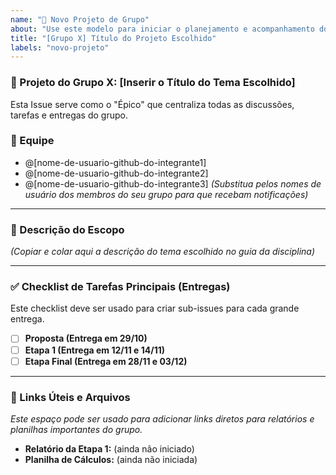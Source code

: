```yaml
---
name: "📝 Novo Projeto de Grupo"
about: "Use este modelo para iniciar o planejamento e acompanhamento do seu grupo."
title: "[Grupo X] Título do Projeto Escolhido"
labels: "novo-projeto"
---
```


### 📌 Projeto do Grupo X: [Inserir o Título do Tema Escolhido]

Esta Issue serve como o "Épico" que centraliza todas as discussões, tarefas e entregas do grupo.

### 👥 Equipe

- @[nome-de-usuario-github-do-integrante1]
- @[nome-de-usuario-github-do-integrante2]
- @[nome-de-usuario-github-do-integrante3]
  _(Substitua pelos nomes de usuário dos membros do seu grupo para que recebam notificações)_

---

### 📝 Descrição do Escopo

_(Copiar e colar aqui a descrição do tema escolhido no guia da disciplina)_

---

### ✅ Checklist de Tarefas Principais (Entregas)

Este checklist deve ser usado para criar sub-issues para cada grande entrega.

- [ ] **Proposta (Entrega em 29/10)**
- [ ] **Etapa 1 (Entrega em 12/11 e 14/11)**
- [ ] **Etapa Final (Entrega em 28/11 e 03/12)**

---

### 📂 Links Úteis e Arquivos

_Este espaço pode ser usado para adicionar links diretos para relatórios e planilhas importantes do grupo._

- **Relatório da Etapa 1:** (ainda não iniciado)
- **Planilha de Cálculos:** (ainda não iniciada)
